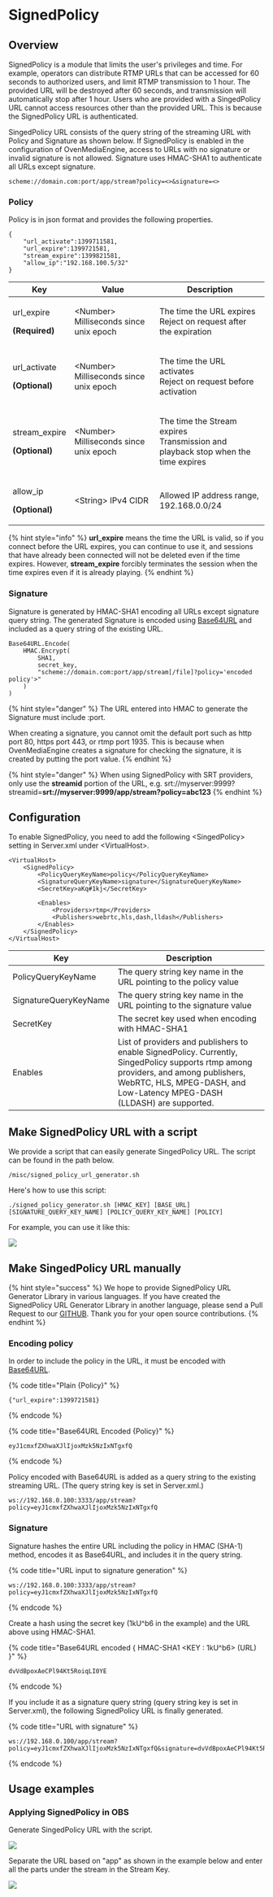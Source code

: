 # SignedPolicy

## Overview

SignedPolicy is a module that limits the user's privileges and time. For example, operators can distribute RTMP URLs that can be accessed for 60 seconds to authorized users, and limit RTMP transmission to 1 hour. The provided URL will be destroyed after 60 seconds, and transmission will automatically stop after 1 hour. Users who are provided with a SingedPolicy URL cannot access resources other than the provided URL. This is because the SignedPolicy URL is authenticated.

SingedPolicy URL consists of the query string of the streaming URL with Policy and Signature as shown below. If SignedPolicy is enabled in the configuration of OvenMediaEngine, access to URLs with no signature or invalid signature is not allowed. Signature uses HMAC-SHA1 to authenticate all URLs except signature.

```
scheme://domain.com:port/app/stream?policy=<>&signature=<>
```

### Policy

Policy is in json format and provides the following properties.

```
{
    "url_activate":1399711581,                                    
    "url_expire":1399721581,                                    
    "stream_expire":1399821581,                                    
    "allow_ip":"192.168.100.5/32"
}
```

| Key                                                    | Value                                   | Description                                                                                |
| ------------------------------------------------------ | --------------------------------------- | ------------------------------------------------------------------------------------------ |
| <p>url_expire</p><p><strong>(Required)</strong></p>    | \<Number> Milliseconds since unix epoch | <p>The time the URL expires<br>Reject on request after the expiration</p>                  |
| <p>url_activate</p><p><strong>(Optional)</strong></p>  | \<Number> Milliseconds since unix epoch | <p>The time the URL activates<br>Reject on request before activation</p>                   |
| <p>stream_expire</p><p><strong>(Optional)</strong></p> | \<Number> Milliseconds since unix epoch | <p>The time the Stream expires<br>Transmission and playback stop when the time expires</p> |
| <p>allow_ip</p><p><strong>(Optional)</strong></p>      | \<String> IPv4 CIDR                     | Allowed IP address range, 192.168.0.0/24                                                   |

{% hint style="info" %}
**url\_expire** means the time the URL is valid, so if you connect before the URL expires, you can continue to use it, and sessions that have already been connected will not be deleted even if the time expires. However, **stream\_expire** forcibly terminates the session when the time expires even if it is already playing.
{% endhint %}

### Signature

Signature is generated by HMAC-SHA1 encoding all URLs except signature query string. The generated Signature is encoded using [Base64URL](https://tools.ietf.org/html/rfc4648#section-5) and included as a query string of the existing URL.

```
Base64URL.Encode(
    HMAC.Encrypt(
        SHA1, 
        secret_key, 
        "scheme://domain.com:port/app/stream[/file]?policy='encoded policy'>"
    )
)
```

{% hint style="danger" %}
The URL entered into HMAC to generate the Signature must include :port.

When creating a signature, you cannot omit the default port such as http port 80, https port 443, or rtmp port 1935. This is because when OvenMediaEngine creates a signature for checking the signature, it is created by putting the port value.
{% endhint %}

{% hint style="danger" %}
When using SignedPolicy with SRT providers, only use the **streamid** portion of the URL, e.g. srt://myserver:9999?streamid=**srt://myserver:9999/app/stream?policy=abc123**
{% endhint %}

## Configuration

To enable SignedPolicy, you need to add the following \<SingedPolicy> setting in Server.xml under \<VirtualHost>.

```
<VirtualHost>
    <SignedPolicy>
        <PolicyQueryKeyName>policy</PolicyQueryKeyName>
        <SignatureQueryKeyName>signature</SignatureQueryKeyName>
        <SecretKey>aKq#1kj</SecretKey>

        <Enables>
            <Providers>rtmp</Providers>
            <Publishers>webrtc,hls,dash,lldash</Publishers>
        </Enables>
    </SignedPolicy>
</VirtualHost>
```

| Key                   | Description                                                                                                                                                                                                     |
| --------------------- | --------------------------------------------------------------------------------------------------------------------------------------------------------------------------------------------------------------- |
| PolicyQueryKeyName    | The query string key name in the URL pointing to the policy value                                                                                                                                               |
| SignatureQueryKeyName | The query string key name in the URL pointing to the signature value                                                                                                                                            |
| SecretKey             | The secret key used when encoding with HMAC-SHA1                                                                                                                                                                |
| Enables               | List of providers and publishers to enable SignedPolicy. Currently, SingedPolicy supports rtmp among providers, and among publishers, WebRTC, HLS, MPEG-DASH, and Low-Latency MPEG-DASH (LLDASH) are supported. |

## Make SignedPolicy URL with a script

We provide a script that can easily generate SingedPolicy URL. The script can be found in the path below.

```
/misc/signed_policy_url_generator.sh
```

Here's how to use this script:

```
./signed_policy_generator.sh [HMAC_KEY] [BASE_URL] [SIGNATURE_QUERY_KEY_NAME] [POLICY_QUERY_KEY_NAME] [POLICY]
```

For example, you can use it like this:

![](<../.gitbook/assets/image (17).png>)

## Make SingedPolicy URL manually

{% hint style="success" %}
We hope to provide SignedPolicy URL Generator Library in various languages. If you have created the SignedPolicy URL Generator Library in another language, please send a Pull Request to our [GITHUB](https://github.com/AirenSoft/OvenMediaEngine/pulls). Thank you for your open source contributions.
{% endhint %}

### Encoding policy

In order to include the policy in the URL, it must be encoded with [Base64URL](https://tools.ietf.org/html/rfc4648#section-5).

{% code title="Plain {Policy}" %}
```
{"url_expire":1399721581}
```
{% endcode %}

{% code title="Base64URL Encoded {Policy}" %}
```
eyJ1cmxfZXhwaXJlIjoxMzk5NzIxNTgxfQ
```
{% endcode %}

Policy encoded with Base64URL is added as a query string to the existing streaming URL. (The query string key is set in Server.xml.)

```
ws://192.168.0.100:3333/app/stream?policy=eyJ1cmxfZXhwaXJlIjoxMzk5NzIxNTgxfQ
```

### Signature

Signature hashes the entire URL including the policy in HMAC (SHA-1) method, encodes it as Base64URL, and includes it in the query string.

{% code title="URL input to signature generation" %}
```
ws://192.168.0.100:3333/app/stream?policy=eyJ1cmxfZXhwaXJlIjoxMzk5NzIxNTgxfQ
```
{% endcode %}

Create a hash using the secret key (1kU^b6 in the example) and the URL above using HMAC-SHA1.

{% code title="Base64URL encoded { HMAC-SHA1 <KEY : 1kU^b6> (URL) }" %}
```
dvVdBpoxAeCPl94Kt5RoiqLI0YE
```
{% endcode %}

If you include it as a signature query string (query string key is set in Server.xml), the following SignedPolicy URL is finally generated.

{% code title="URL with signature" %}
```
ws://192.168.0.100/app/stream?policy=eyJ1cmxfZXhwaXJlIjoxMzk5NzIxNTgxfQ&signature=dvVdBpoxAeCPl94Kt5RoiqLI0YE
```
{% endcode %}

## Usage examples

### Applying SignedPolicy in OBS

Generate SingedPolicy URL with the script.

![](<../.gitbook/assets/image (23).png>)

Separate the URL based on "app" as shown in the example below and enter all the parts under the stream in the Stream Key.

![](<../.gitbook/assets/image (25).png>)
